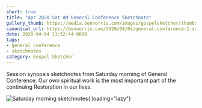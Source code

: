 ```yaml
---
short: true
title: "Apr 2020 Sat AM General Conference Sketchnote"
gallery_thumb: https://media.bennorris.com/images/gospelsketcher/thumbs/apr-20-1-sat-am.jpg
canonical_url: https://bennorris.com/2020/04/04/general-conference-1-sat-am-sketchnote
date: 2020-04-04 11:52:44-0600
tags:
- general conference
- sketchnotes
category: Gospel Sketcher
---
```


Session synopsis sketchnotes from Saturday morning of General Conference. Our own spiritual work is the most important part of the continuing Restoration in our lives.

![Saturday morning sketchnotes](https://media.bennorris.com/images/gospelsketcher/general-conference/apr-2020/apr-20-1-sat-am.jpg){:loading="lazy"}
